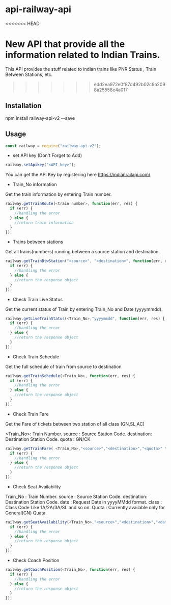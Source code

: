 # api-railway-api
<<<<<<< HEAD

New API that provide all the information related to Indian Trains.
=======
This  API provides the stuff related to indian trains like PNR Status , Train Between Stations, etc. 
>>>>>>> edd2ea972e0f87d492b02c9a2098a25558e4a017

## Installation

npm install railway-api-v2 --save

## Usage

```js
const railway = require("railway-api-v2");
```

- set API key (Don't Forget to Add)

```js
railway.setApikey("<API key>");
```

You can get the API Key by registering here https://indianrailapi.com/

- Train_No information

Get the train information by entering Train number.

```js
railway.getTrainRoute(<train number>, function(err, res) {
  if (err) {
    //handling the error
  } else {
    //return train information
  }
});
```

- Trains between stations

Get all trains(numbers) running between a source station and destination.

```js
railway.getTrainBtwStation("<source>", "<destination>", function(err, res) {
  if (err) {
    //handling the error
  } else {
    //return the response object
  }
});
```

- Check Train Live Status

Get the current status of Train by entering Train_No and Date (yyyymmdd).

```js
railway.getLiveTrainStatus(<Train_No>,"yyyymmdd", function(err, res) {
  if (err) {
    //handling the error
  } else {
    //return the response object
  }
});
```

- Check Train Schedule

Get the full schedule of train from source to destination

```js
railway.getTrainSchedule(<Train_No>, function(err, res) {
  if (err) {
    //handling the error
  } else {
    //return the response object
  }
});
```

- Check Train Fare

Get the Fare of tickets between two station of all class (GN,SL,AC)

<Train_No>: Train Number.
source : Source Station Code.
destination: Destination Station Code.
quota : GN/CK

```js
railway.getTrainFare( <Train_No>,"<source>","<destination>","<quota>" function(err, res) {
  if (err) {
    //handling the error
  } else {
    //return the response object
  }
});
```

- Check Seat Availability

Train_No : Train Number.
source : Source Station Code.
destination: Destination Station Code.
date : Request Date in yyyyMMdd format.
class : Class Code Like 1A/2A/3A/SL and so on.
Quota : Currently available only for General(GN) Quata.

```js
railway.getSeatAvailability(<Train_No>,"<source>","<destination>","<date>","<class>", function(err, res) {
  if (err) {
    //handling the error
  } else {
    //return the response object
  }
});
```

- Check Coach Position

```js
railway.getCoachPosition(<Train_No>, function(err, res) {
  if (err) {
    //handling the error
  } else {
    //return the response object
  }
});
```
